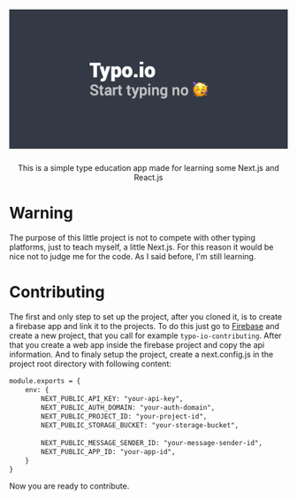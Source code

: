 <h1 align="center">
<img src="/public/logo/title.png" />
</h1>

<p align="center">This is a simple type education app made for learning some Next.js and React.js</p>

# Warning

The purpose of this little project is not to compete with other typing platforms, just to teach myself, a little Next.js. For this reason it would be nice not to judge me for the code. As I said before, I'm still learning.

# Contributing

The first and only step to set up the project, after you cloned it, is to create a firebase app and link it to the projects.
To do this just go to [Firebase](https://firebase.google.com) and create a new project, that you call for example ```typo-io-contributing```. After that you create a web app inside the firebase project and copy the api information. And to finaly setup the project, create a next.config.js in the project root directory with following content: 
```
module.exports = {
    env: {
        NEXT_PUBLIC_API_KEY: "your-api-key",
        NEXT_PUBLIC_AUTH_DOMAIN: "your-auth-domain",
        NEXT_PUBLIC_PROJECT_ID: "your-project-id",
        NEXT_PUBLIC_STORAGE_BUCKET: "your-storage-bucket",

        NEXT_PUBLIC_MESSAGE_SENDER_ID: "your-message-sender-id",
        NEXT_PUBLIC_APP_ID: "your-app-id",
    }
}
```
Now you are ready to contribute.
